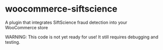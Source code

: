 # woocommerce-siftscience
A plugin that integrates SiftScience fraud detection into your WooCommerce store

WARNING: This code is not yet ready for use! It still requires debugging and testing.
